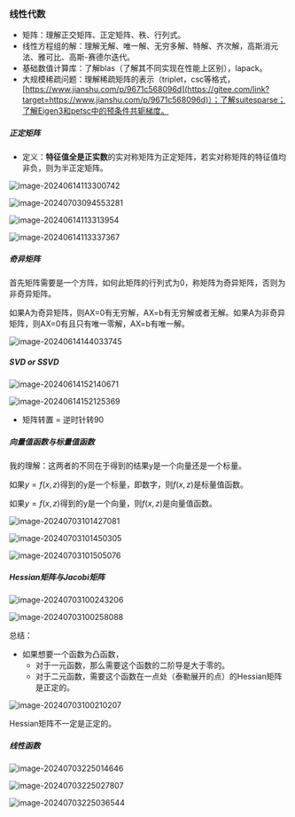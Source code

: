 ### 线性代数

- 矩阵：理解正交矩阵、正定矩阵、秩、行列式。
- 线性方程组的解：理解无解、唯一解、无穷多解、特解、齐次解，高斯消元法、雅可比、高斯-赛德尔迭代。
- 基础数值计算库：了解blas（了解其不同实现在性能上区别），lapack。
- 大规模稀疏问题：理解稀疏矩阵的表示（triplet，csc等格式，[https://www.jianshu.com/p/9671c568096d](https://gitee.com/link?target=https://www.jianshu.com/p/9671c568096d)）；了解suitesparse；了解Eigen3和petsc中的预条件共轭梯度。

##### 正定矩阵

- 定义：**特征值全是正实数**的实对称矩阵为正定矩阵，若实对称矩阵的特征值均非负，则为半正定矩阵。

![image-20240614113300742](https://raw.githubusercontent.com/poinne/md-pic/main/image-20240703094553281.png)

![image-20240703094553281](https://raw.githubusercontent.com/poinne/md-pic/main/image-20240614113337367.png)

![image-20240614113313954](https://raw.githubusercontent.com/poinne/md-pic/main/image-20240614113300742.png)

![image-20240614113337367](https://raw.githubusercontent.com/poinne/md-pic/main/image-20240703101427081.png)

##### 奇异矩阵

首先矩阵需要是一个方阵，如何此矩阵的行列式为0，称矩阵为奇异矩阵，否则为非奇异矩阵。

 如果A为奇异矩阵，则AX=0有无穷解，AX=b有无穷解或者无解。如果A为非奇异矩阵，则AX=0有且只有唯一零解，AX=b有唯一解。



![image-20240614144033745](https://raw.githubusercontent.com/poinne/md-pic/main/image-20240614152140671.png)

##### SVD or SSVD

![image-20240614152140671](https://raw.githubusercontent.com/poinne/md-pic/main/image-20240614144033745.png)

![image-20240614152125369](https://raw.githubusercontent.com/poinne/md-pic/main/image-20240614113313954.png)

- 矩阵转置 = 逆时针转90

##### 向量值函数与标量值函数

我的理解：这两者的不同在于得到的结果y是一个向量还是一个标量。

如果$y = f(x,z)$得到的y是一个标量，即数字，则$f(x,z)$是标量值函数。

如果$y = f(x,z)$得到的y是一个向量，则$f(x,z)$是向量值函数。

![image-20240703101427081](https://raw.githubusercontent.com/poinne/md-pic/main/image-20240703101505076.png)

![image-20240703101450305](https://raw.githubusercontent.com/poinne/md-pic/main/image-20240703101450305.png)

![image-20240703101505076](https://raw.githubusercontent.com/poinne/md-pic/main/image-20240703100258088.png)

##### Hessian矩阵与Jacobi矩阵

![image-20240703100243206](https://raw.githubusercontent.com/poinne/md-pic/main/image-20240703100243206.png)

![image-20240703100258088](https://raw.githubusercontent.com/poinne/md-pic/main/image-20240614152125369.png)

总结：

- 如果想要一个函数为凸函数，
  - 对于一元函数，那么需要这个函数的二阶导是大于零的。
  - 对于二元函数，需要这个函数在一点处（泰勒展开的点）的Hessian矩阵是正定的。

![image-20240703100210207](https://raw.githubusercontent.com/poinne/md-pic/main/image-20240703100210207.png)

Hessian矩阵不一定是正定的。

##### 线性函数

![image-20240703225014646](https://raw.githubusercontent.com/poinne/md-pic/main/image-20240703225014646.png)

![image-20240703225027807](https://raw.githubusercontent.com/poinne/md-pic/main/image-20240703225027807.png)

![image-20240703225036544](https://raw.githubusercontent.com/poinne/md-pic/main/image-20240703225036544.png)